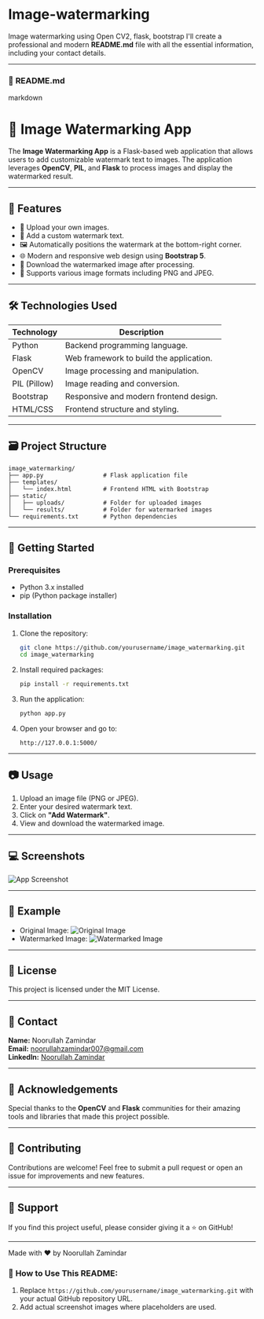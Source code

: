  # Image-watermarking
Image watermarking using Open CV2, flask, bootstrap
I'll create a professional and modern **README.md** file with all the essential information, including your contact details. 

---            
               
### 📝 **README.md**           
markdown                               
# 🌊 Image Watermarking App
                
The **Image Watermarking App** is a Flask-based web application that allows users to add customizable watermark text to images. The application leverages **OpenCV**, **PIL**, and **Flask** to process images and display the watermarked result.                           
                                                                                                                                                             
---                                                                                                                                                                                                                                                                                                                                                                                                                                                                  
                                                                                                                                                                                                                                                                                          
## 🚀 Features                                                                                                                                                                                                                             
- 📂 Upload your own images.                                                                                                                                                                                       
- 📝 Add a custom watermark text.                                                                                                                 
- 🖼️ Automatically positions the watermark at the bottom-right corner.                                                                                                                                                  
- 🌐 Modern and responsive web design using **Bootstrap 5**.                                                                                                                                           
- 💾 Download the watermarked image after processing.                                                                                                                                                
- 🎨 Supports various image formats including PNG and JPEG.                                                                           
                                                                                                    
---                   
                                
## 🛠️ Technologies Used                    
| Technology | Description |                                         
|-----------|-------------|
| Python    | Backend programming language. |
| Flask     | Web framework to build the application. |
| OpenCV    | Image processing and manipulation. |
| PIL (Pillow) | Image reading and conversion. |
| Bootstrap | Responsive and modern frontend design. |
| HTML/CSS  | Frontend structure and styling. |
                              
---

## 🗃️ Project Structure
```
image_watermarking/
├── app.py                 # Flask application file
├── templates/
│   └── index.html         # Frontend HTML with Bootstrap
├── static/
│   ├── uploads/           # Folder for uploaded images
│   └── results/           # Folder for watermarked images                              
└── requirements.txt       # Python dependencies
```

---

## 🚀 Getting Started

### Prerequisites
- Python 3.x installed
- pip (Python package installer)

### Installation
1. Clone the repository:
   ```bash
   git clone https://github.com/yourusername/image_watermarking.git
   cd image_watermarking
   ```
2. Install required packages:
   ```bash
   pip install -r requirements.txt
   ```
3. Run the application:
   ```bash
   python app.py
   ```
4. Open your browser and go to:
   ```
   http://127.0.0.1:5000/
   ```

---

## 📷 Usage
1. Upload an image file (PNG or JPEG).
2. Enter your desired watermark text.
3. Click on **"Add Watermark"**.
4. View and download the watermarked image.

---

## 💻 Screenshots
![App Screenshot](https://via.placeholder.com/800x400?text=Image+Watermarking+App+Screenshot)

---

## 📝 Example
- Original Image:
  ![Original Image](https://via.placeholder.com/400x300?text=Original+Image)
- Watermarked Image:
  ![Watermarked Image](https://via.placeholder.com/400x300?text=Watermarked+Image)

---

## 📝 License
This project is licensed under the MIT License.

---

## 📧 Contact
**Name:** Noorullah Zamindar  
**Email:** [noorullahzamindar007@gmail.com](mailto:noorullahzamindar007@gmail.com)  
**LinkedIn:** [Noorullah Zamindar](https://www.linkedin.com/in/noorullah-zamindar-4975a328a)  

---

## 🌟 Acknowledgements
Special thanks to the **OpenCV** and **Flask** communities for their amazing tools and libraries that made this project possible. 

---

## 🌟 Contributing
Contributions are welcome! Feel free to submit a pull request or open an issue for improvements and new features.

---

## 🙏 Support
If you find this project useful, please consider giving it a ⭐ on GitHub!

---

Made with ❤️ by Noorullah Zamindar



### 📝 **How to Use This README:**
1. Replace `https://github.com/yourusername/image_watermarking.git` with your actual GitHub repository URL.
2. Add actual screenshot images where placeholders are used.

